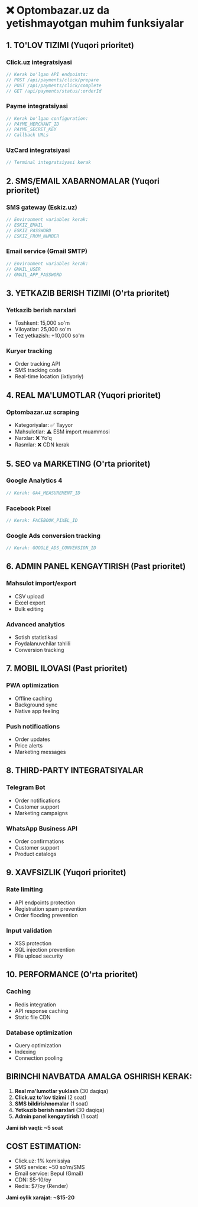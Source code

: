# ❌ Optombazar.uz da yetishmayotgan muhim funksiyalar

## 1. TO'LOV TIZIMI (Yuqori prioritet)

### Click.uz integratsiyasi
```javascript
// Kerak bo'lgan API endpoints:
// POST /api/payments/click/prepare
// POST /api/payments/click/complete
// GET /api/payments/status/:orderId
```

### Payme integratsiyasi
```javascript
// Kerak bo'lgan configuration:
// PAYME_MERCHANT_ID
// PAYME_SECRET_KEY
// Callback URLs
```

### UzCard integratsiyasi
```javascript
// Terminal integratsiyasi kerak
```

## 2. SMS/EMAIL XABARNOMALAR (Yuqori prioritet)

### SMS gateway (Eskiz.uz)
```javascript
// Environment variables kerak:
// ESKIZ_EMAIL
// ESKIZ_PASSWORD
// ESKIZ_FROM_NUMBER
```

### Email service (Gmail SMTP)
```javascript
// Environment variables kerak:
// GMAIL_USER
// GMAIL_APP_PASSWORD
```

## 3. YETKAZIB BERISH TIZIMI (O'rta prioritet)

### Yetkazib berish narxlari
- Toshkent: 15,000 so'm
- Viloyatlar: 25,000 so'm
- Tez yetkazish: +10,000 so'm

### Kuryer tracking
- Order tracking API
- SMS tracking code
- Real-time location (ixtiyoriy)

## 4. REAL MA'LUMOTLAR (Yuqori prioritet)

### Optombazar.uz scraping
- Kategoriyalar: ✅ Tayyor
- Mahsulotlar: ⚠️ ESM import muammosi
- Narxlar: ❌ Yo'q
- Rasmlar: ❌ CDN kerak

## 5. SEO va MARKETING (O'rta prioritet)

### Google Analytics 4
```javascript
// Kerak: GA4_MEASUREMENT_ID
```

### Facebook Pixel
```javascript
// Kerak: FACEBOOK_PIXEL_ID
```

### Google Ads conversion tracking
```javascript
// Kerak: GOOGLE_ADS_CONVERSION_ID
```

## 6. ADMIN PANEL KENGAYTIRISH (Past prioritet)

### Mahsulot import/export
- CSV upload
- Excel export
- Bulk editing

### Advanced analytics
- Sotish statistikasi
- Foydalanuvchilar tahlili
- Conversion tracking

## 7. MOBIL ILOVASI (Past prioritet)

### PWA optimization
- Offline caching
- Background sync
- Native app feeling

### Push notifications
- Order updates
- Price alerts
- Marketing messages

## 8. THIRD-PARTY INTEGRATSIYALAR

### Telegram Bot
- Order notifications
- Customer support
- Marketing campaigns

### WhatsApp Business API
- Order confirmations
- Customer support
- Product catalogs

## 9. XAVFSIZLIK (Yuqori prioritet)

### Rate limiting
- API endpoints protection
- Registration spam prevention
- Order flooding prevention

### Input validation
- XSS protection
- SQL injection prevention
- File upload security

## 10. PERFORMANCE (O'rta prioritet)

### Caching
- Redis integration
- API response caching
- Static file CDN

### Database optimization
- Query optimization
- Indexing
- Connection pooling

## BIRINCHI NAVBATDA AMALGA OSHIRISH KERAK:

1. **Real ma'lumotlar yuklash** (30 daqiqa)
2. **Click.uz to'lov tizimi** (2 soat)
3. **SMS bildirishnomalar** (1 soat)
4. **Yetkazib berish narxlari** (30 daqiqa)
5. **Admin panel kengaytirish** (1 soat)

**Jami ish vaqti: ~5 soat**

## COST ESTIMATION:

- Click.uz: 1% komissiya
- SMS service: ~50 so'm/SMS
- Email service: Bepul (Gmail)
- CDN: $5-10/oy
- Redis: $7/oy (Render)

**Jami oylik xarajat: ~$15-20**